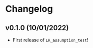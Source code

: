 # Changelog

<!--next-version-placeholder-->

## v0.1.0 (10/01/2022)

- First release of `LR_assumption_test`!